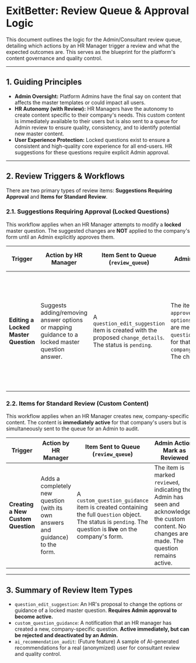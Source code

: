# ExitBetter: Review Queue & Approval Logic

This document outlines the logic for the Admin/Consultant review queue, detailing which actions by an HR Manager trigger a review and what the expected outcomes are. This serves as the blueprint for the platform's content governance and quality control.

---

## 1. Guiding Principles

- **Admin Oversight:** Platform Admins have the final say on content that affects the master templates or could impact all users.
- **HR Autonomy (with Review):** HR Managers have the autonomy to create content specific to their company's needs. This custom content is immediately available to their users but is also sent to a queue for Admin review to ensure quality, consistency, and to identify potential new master content.
- **User Experience Protection:** Locked questions exist to ensure a consistent and high-quality core experience for all end-users. HR suggestions for these questions require explicit Admin approval.

---

## 2. Review Triggers & Workflows

There are two primary types of review items: **Suggestions Requiring Approval** and **Items for Standard Review**.

### 2.1. Suggestions Requiring Approval (Locked Questions)

This workflow applies when an HR Manager attempts to modify a **locked** master question. The suggested changes are **NOT** applied to the company's form until an Admin explicitly approves them.

| Trigger                             | Action by HR Manager                                                                       | Item Sent to Queue (`review_queue`)                                                                                              | Admin Action: **Approve**                                                                                                                                                                            | Admin Action: **Reject**                                                                                                        |
| ----------------------------------- | ------------------------------------------------------------------------------------------ | -------------------------------------------------------------------------------------------------------------------------------- | ---------------------------------------------------------------------------------------------------------------------------------------------------------------------------------------------------- | ------------------------------------------------------------------------------------------------------------------------------- |
| **Editing a Locked Master Question**| Suggests adding/removing answer options or mapping guidance to a locked master question answer. | A `question_edit_suggestion` item is created with the proposed `change_details`. The status is `pending`. | The item status is marked `approved`. The approved `options` or `answerGuidance` are merged into the `question_overrides` field for that company in `company_question_configs`. The change is now live. | The item status is marked `rejected`. No changes are applied to the company config. The HR manager sees the 'Rejected' status. |

### 2.2. Items for Standard Review (Custom Content)

This workflow applies when an HR Manager creates new, company-specific content. The content is **immediately active** for that company's users but is simultaneously sent to the queue for an Admin to audit.

| Trigger                            | Action by HR Manager                                                             | Item Sent to Queue (`review_queue`)                                                                                                        | Admin Action: **Mark as Reviewed**                                                                                        | Admin Action: **Reject**                                                                                                                                                                                           |
| ---------------------------------- | -------------------------------------------------------------------------------- | ------------------------------------------------------------------------------------------------------------------------------------------ | ------------------------------------------------------------------------------------------------------------------------- | ------------------------------------------------------------------------------------------------------------------------------------------------------------------------------------------------------------------ |
| **Creating a New Custom Question** | Adds a completely new question (with its own answers and guidance) to the form.  | A `custom_question_guidance` item is created containing the full `Question` object. The status is `pending`. The question is **live** on the company's form. | The item is marked `reviewed`, indicating the Admin has seen and acknowledged the custom content. No changes are made. The question remains active. | An Admin can provide a `rejection_reason`. The item status is marked `rejected`. The `isActive` flag on the custom question in `company_question_configs` is set to `false`. The question is now hidden from users. |

---

## 3. Summary of Review Item Types

-   `question_edit_suggestion`: An HR's proposal to change the options or guidance of a locked master question. **Requires Admin approval to become active.**
-   `custom_question_guidance`: A notification that an HR manager has created a new, company-specific question. **Active immediately, but can be rejected and deactivated by an Admin.**
-   `ai_recommendation_audit`: (Future feature) A sample of AI-generated recommendations for a real (anonymized) user for consultant review and quality control.
